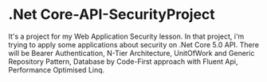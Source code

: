 # .Net Core-API-SecurityProject
It's a project for my Web Application Security lesson.
In that project, i'm trying to apply some applications about security on .Net Core 5.0 API.
There will be Bearer Authentication, N-Tier Architecture, UnitOfWork and Generic Repository Pattern,
Database by Code-First approach with Fluent Api, Performance Optimised Linq.
